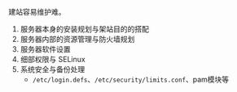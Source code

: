 建站容易维护难。

1. 服务器本身的安装规划与架站目的的搭配
2. 服务器内部的资源管理与防火墙规划
3. 服务器软件设置
4. 细部权限与 SELinux
5. 系统安全与备份处理
	- `/etc/login.defs`、`/etc/security/limits.conf`、pam模块等
